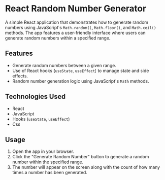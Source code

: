 # React Random Number Generator

A simple React application that demonstrates how to generate random numbers using JavaScript's `Math.random()`, `Math.floor()`, and `Math.ceil()` methods. The app features a user-friendly interface where users can generate random numbers within a specified range.

## Features

- Generate random numbers between a given range.
- Use of React hooks (`useState`, `useEffect`) to manage state and side effects.
- Random number generation logic using JavaScript's `Math` methods.

## Technologies Used

- React
- JavaScript
- Hooks (`useState`, `useEffect`)
- Css

## Usage

1. Open the app in your browser.
2. Click the "Generate Random Number" button to generate a random number within the specified range.
3. The number will appear on the screen along with the count of how many times a number has been generated.
